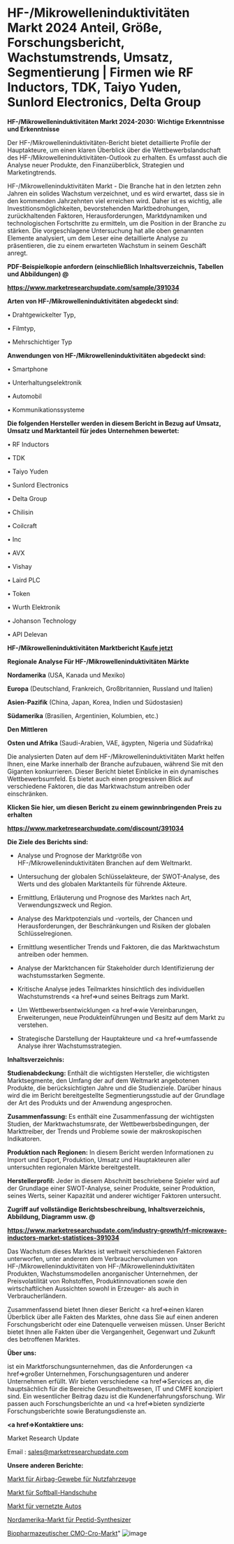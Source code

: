 # HF-/Mikrowelleninduktivitäten Markt 2024 Anteil, Größe, Forschungsbericht, Wachstumstrends, Umsatz, Segmentierung | Firmen wie RF Inductors, TDK, Taiyo Yuden, Sunlord Electronics, Delta Group

<strong>HF-/Mikrowelleninduktivitäten Markt 2024-2030: Wichtige Erkenntnisse und Erkenntnisse</strong>

Der HF-/Mikrowelleninduktivitäten-Bericht bietet detaillierte Profile der Hauptakteure, um einen klaren Überblick über die Wettbewerbslandschaft des HF-/Mikrowelleninduktivitäten-Outlook zu erhalten. Es umfasst auch die Analyse neuer Produkte, den Finanzüberblick, Strategien und Marketingtrends.

HF-/Mikrowelleninduktivitäten Markt - Die Branche hat in den letzten zehn Jahren ein solides Wachstum verzeichnet, und es wird erwartet, dass sie in den kommenden Jahrzehnten viel erreichen wird. Daher ist es wichtig, alle Investitionsmöglichkeiten, bevorstehenden Marktbedrohungen, zurückhaltenden Faktoren, Herausforderungen, Marktdynamiken und technologischen Fortschritte zu ermitteln, um die Position in der Branche zu stärken. Die vorgeschlagene Untersuchung hat alle oben genannten Elemente analysiert, um dem Leser eine detaillierte Analyse zu präsentieren, die zu einem erwarteten Wachstum in seinem Geschäft anregt.



<strong><b>PDF-Beispielkopie anfordern (einschließlich Inhaltsverzeichnis, Tabellen und Abbildungen) @ </b></strong>

<strong><a href=https://www.marketresearchupdate.com/sample/391034>

<strong>https://www.marketresearchupdate.com/sample/391034</u></a></strong></strong>



<strong>Arten von HF-/Mikrowelleninduktivitäten abgedeckt sind:</strong>

• Drahtgewickelter Typ,

• Filmtyp,

• Mehrschichtiger Typ



<strong>Anwendungen von HF-/Mikrowelleninduktivitäten abgedeckt sind:</strong>

• Smartphone

• Unterhaltungselektronik

• Automobil

• Kommunikationssysteme



<strong>Die folgenden Hersteller werden in diesem Bericht in Bezug auf Umsatz, Umsatz und Marktanteil für jedes Unternehmen bewertet:</strong>

• RF Inductors

• TDK

• Taiyo Yuden

• Sunlord Electronics

• Delta Group

• Chilisin

• Coilcraft

• Inc

• AVX

• Vishay

• Laird PLC

• Token

• Wurth Elektronik

• Johanson Technology

• API Delevan



<strong>HF-/Mikrowelleninduktivitäten Marktbericht <a href=https://www.marketresearchupdate.com/buynow/391034>Kaufe jetzt</a></strong>



<strong>Regionale Analyse Für HF-/Mikrowelleninduktivitäten Märkte</strong>



<strong>Nordamerika</strong> (USA, Kanada und Mexiko)



<strong>Europa</strong> (Deutschland, Frankreich, Großbritannien, Russland und Italien)



<strong>Asien-Pazifik</strong> (China, Japan, Korea, Indien und Südostasien)



<strong>Südamerika</strong> (Brasilien, Argentinien, Kolumbien, etc.)



<strong>Den Mittleren</strong> 

<strong>Osten und Afrika</strong> (Saudi-Arabien, VAE, ägypten, Nigeria und Südafrika)

Die analysierten Daten auf dem HF-/Mikrowelleninduktivitäten Markt helfen Ihnen, eine Marke innerhalb der Branche aufzubauen, während Sie mit den Giganten konkurrieren. Dieser Bericht bietet Einblicke in ein dynamisches Wettbewerbsumfeld. Es bietet auch einen progressiven Blick auf verschiedene Faktoren, die das Marktwachstum antreiben oder einschränken.



<strong>Klicken Sie hier, um diesen Bericht zu einem gewinnbringenden Preis zu erhalten
</strong>

<strong><a href=https://www.marketresearchupdate.com/discount/391034>https://www.marketresearchupdate.com/discount/391034</b></u></strong></a>



<strong>Die Ziele des Berichts sind:</strong>

- Analyse und Prognose der Marktgröße von HF-/Mikrowelleninduktivitäten Branchen auf dem Weltmarkt.

- Untersuchung der globalen Schlüsselakteure, der SWOT-Analyse, des Werts und des globalen Marktanteils für führende Akteure.

- Ermittlung, Erläuterung und Prognose des Marktes nach Art, Verwendungszweck und Region.

- Analyse des Marktpotenzials und -vorteils, der Chancen und Herausforderungen, der Beschränkungen und Risiken der globalen Schlüsselregionen.

- Ermittlung wesentlicher Trends und Faktoren, die das Marktwachstum antreiben oder hemmen.

- Analyse der Marktchancen für Stakeholder durch Identifizierung der wachstumsstarken Segmente.

- Kritische Analyse jedes Teilmarktes hinsichtlich des individuellen Wachstumstrends <a href=>und</a> seines Beitrags zum Markt.

- Um Wettbewerbsentwicklungen <a href=>wie</a> Vereinbarungen, Erweiterungen, neue Produkteinführungen und Besitz auf dem Markt zu verstehen.

- Strategische Darstellung der Hauptakteure und <a href=>umfas</a>sende Analyse ihrer Wachstumsstrategien.



<strong>Inhaltsverzeichnis:</strong>



<strong>Studienabdeckung:</strong> Enthält die wichtigsten Hersteller, die wichtigsten Marktsegmente, den Umfang der auf dem Weltmarkt angebotenen Produkte, die berücksichtigten Jahre und die Studienziele. Darüber hinaus wird die im Bericht bereitgestellte Segmentierungsstudie auf der Grundlage der Art des Produkts und der Anwendung angesprochen.



<strong>Zusammenfassung:</strong> Es enthält eine Zusammenfassung der wichtigsten Studien, der Marktwachstumsrate, der Wettbewerbsbedingungen, der Markttreiber, der Trends und Probleme sowie der makroskopischen Indikatoren.



<strong>Produktion nach Regionen:</strong> In diesem Bericht werden Informationen zu Import und Export, Produktion, Umsatz und Hauptakteuren aller untersuchten regionalen Märkte bereitgestellt.



<strong>Herstellerprofil:</strong> Jeder in diesem Abschnitt beschriebene Spieler wird auf der Grundlage einer SWOT-Analyse, seiner Produkte, seiner Produktion, seines Werts, seiner Kapazität und anderer wichtiger Faktoren untersucht.



<strong><b>Zugriff auf vollständige Berichtsbeschreibung, Inhaltsverzeichnis, Abbildung, Diagramm usw. @ </b></strong>

<strong><a href=https://www.marketresearchupdate.com/industry-growth/rf-microwave-inductors-market-statistices-391034>https://www.marketresearchupdate.com/industry-growth/rf-microwave-inductors-market-statistices-391034</a></strong>

Das Wachstum dieses Marktes ist weltweit verschiedenen Faktoren unterworfen, unter anderem dem Verbrauchervolumen von HF-/Mikrowelleninduktivitäten von HF-/Mikrowelleninduktivitäten Produkten, Wachstumsmodellen anorganischer Unternehmen, der Preisvolatilität von Rohstoffen, Produktinnovationen sowie den wirtschaftlichen Aussichten sowohl in Erzeuger- als auch in Verbraucherländern.

Zusammenfassend bietet Ihnen dieser Bericht <a href=>einen</a> klaren Überblick über alle Fakten des Marktes, ohne dass Sie auf einen anderen Forschungsbericht oder eine Datenquelle verweisen müssen. Unser Bericht bietet Ihnen alle Fakten über die Vergangenheit, Gegenwart und Zukunft des betroffenen Marktes.



<strong>Über uns:</strong>

 ist ein Marktforschungsunternehmen, das die Anforderungen <a href=>großer</a> Unternehmen, Forschungsagenturen und anderer Unternehmen erfüllt. Wir bieten verschiedene <a href=>Services</a> an, die hauptsächlich für die Bereiche Gesundheitswesen, IT und CMFE konzipiert sind. Ein wesentlicher Beitrag dazu ist die Kundenerfahrungsforschung. Wir passen auch Forschungsberichte an und <a href=>bieten</a> syndizierte Forschungsberichte sowie Beratungsdienste an.



<strong><a href=>Kontaktiere uns:</a></strong>

Market Research Update

Email : sales@marketresearchupdate.com



<strong>Unsere anderen Berichte:</strong>

<a href=https://www.linkedin.com/pulse/commercial-vehicle-airbag-fabric-market-demand>Markt für Airbag-Gewebe für Nutzfahrzeuge</a>

<a href=https://www.linkedin.com/pulse/softball-gloves-mitts-market-research-report>Markt für Softball-Handschuhe</a>

<a href=https://www.linkedin.com/pulse/connected-cars-market-outlooks-2023-size-players-cost>Markt für vernetzte Autos</a>

<a href=https://www.linkedin.com/pulse/north-america-peptide-synthesizer-market>Nordamerika-Markt für Peptid-Synthesizer</a>

<a href=https://www.linkedin.com/pulse/biopharmaceutical-cmo-cro-market-continues-eeoge/>Biopharmazeutischer CMO-Cro-Markt</a>"
![image](https://github.com/Gayatrikarjule/Market-Analysis-361/assets/97346546/bf5f6b31-4fba-4ba2-8fff-7df11b0ac2de)
